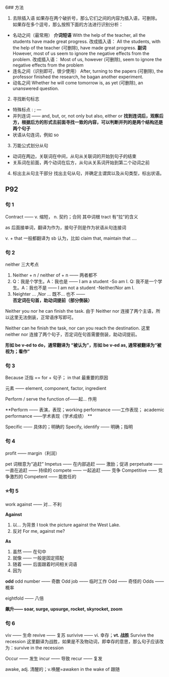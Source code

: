 6## 方法
1. 去除插入语
如果存在两个破折号，那么它们之间的内容为插入语，可删除。
如果存在多个逗号，那么按照下面的方法进行识别分析：
- 名动之间（最常用） 
	**介词短语**
	With the help of the teacher, all the students have made great progress.
	改成插入语：
	All the students, with the help of the teacher (可删除), have made great progress.
	**副词**
	However, most of us seem to ignore the negative effects from the problem.
	改成插入语：
	Most of us, however (可删除), seem to ignore the negative effects from the problem
- 连名之间（识别即可，很少使用）
	After, turning to the papers (可删除), the professor finished the research, he bagan another experiment.
- 动名之间
	Whether he will come tomorrow is, as yet (可删除), an unanswered question.
2. 寻找断句标志
- 特殊标点 : ; —
- 并列连词 —— and, but, or, not only but also, either or
**找到连词后，观察后方，根据后方的形式去前面寻找一致的内容，可以判断并列的是两个结构还是两个句子**
 - 状语从句连词，例如 so
3. 万能公式划分从句
 - 动词在两边，关联词在中间，从句从关联词的开始到句子的结束
 - 关系词在前面，两个动词在后方，从句从关系词开始到第二个动词之前 
4. 标出主从句主干部分
找出主句从句，并确定主谓宾以及从句类型，标出状语。

## P92
### 句 1
Contract —— v. 缩短， n. 契约；合同
其中词根 tract 有“拉”的含义

as 后面接单词，翻译为作为，接句子则是作为状语从句连接词

v. + that 一般都翻译为 sb 认为，比如 claim that, maintain that ....

### 句 2
neither 三大考点
1. Neither + n / neither of + n —— 两者都不
2. Q：我是个学生。A：我也是 —— I am a student -So am I.  Q: 我不是一个学生。A：我也不是 —— I am not a student -Neither/Nor am I.
3. Neighter ... ,Nor ...  既不... 也不 —— **否定词在句首，助动词提前（部分倒装）**

Neither you nor he can finish the task. 由于 Neither nor 连接了两个主语，所以这里无法倒装，正常语序写即可。

Neither can he finish the task, nor can you reach the destination. 这里 neither nor 连接了两个句子，否定词在句首需要倒装，助动词提前。
 
**形如 be v-ed to do，通常翻译为 “被认为”，形如 be v-ed as, 通常被翻译为“被视为；看作”**

### 句 3
Because 泛指 == for + 句子； in that 最重要的原因

元素 —— element, component, factor, ingredient

Perform / serve the function of——起... 作用

**Perform —— 表演，表现；working performance ——工作表现； academic performance ——学术表现（学术成绩） **

Specific —— 具体的；明确的
Specify, identify —— 明确；指明

### 句 4
profit —— margin（利润）

pet 词根意为“追赶”
Impetus —— 在内部追赶 —— 激励；促进
perpetuate —— 一直在追赶 —— 持续的
compete —— 一起追赶 —— 竞争
Competitive —— 竞争激烈的
Competent —— 能胜任的

### ⭐句 5
work against —— 对... 不利

**Against**
1. 以... 为背景
I took the picture against the West Lake.
2. 反对
For me, against me?

**As**
1. 虽然 —— 在句中
2. 就像 —— 一般是固定搭配
3. 随着 —— 后面跟着时间相关词语
4. 因为

**odd**
odd number —— 奇数
Odd job —— 临时工作
Odd —— 奇怪的
Odds —— 概率

eightfold —— 八倍

**飙升—— soar, surge, upsurge, rocket, skyrocket, zoom**

### 句 6
viv —— 生命
revive —— 复苏
surivive —— vi. 幸存；**vt. 战胜**
Survive the recession 这里翻译为战胜，如果是不及物动词，即幸存的意思，那么句子应该改为：survive in the recession

Occur —— 发生
incur —— 导致
recur —— 复发

awake, adj. 清醒的；v.唤醒=awaken
in the wake of 跟随